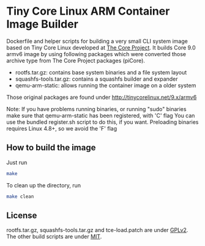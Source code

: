 Tiny Core Linux ARM Container Image Builder
===========================================

Dockerfile and helper scripts for building a very small CLI system image based
on Tiny Core Linux developed at [The Core Project](http://tinycorelinux.net).
It builds Core 9.0 armv6 image by using following packages which were
converted those archive type from The Core Project packages (piCore).

- rootfs.tar.gz: contains base system binaries and a file system layout
- squashfs-tools.tar.gz: contains a squashfs builder and expander
- qemu-arm-static: allows running the container image on a older system

Those original packages are found under http://tinycorelinux.net/9.x/armv6

Note: If you have problems running binaries, or running "sudo" binaries
      make sure that qemu-arm-static has been registered, with 'C' flag
      You can use the bundled register.sh script to do this, if you want.
      Preloading binaries requires Linux 4.8+, so we avoid the 'F' flag

## How to build the image

Just run

```bash
make
```

To clean up the directory, run

```bash
make clean
```

## License

rootfs.tar.gz, squashfs-tools.tar.gz and tce-load.patch are under
[GPLv2](http://www.gnu.org/licenses/gpl-2.0.html). The other build scripts are
under [MIT](LICENSE).
